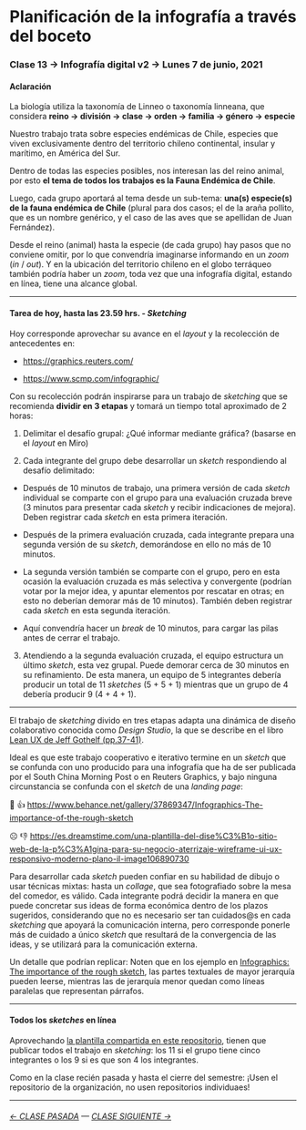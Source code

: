 # Planificación de la infografía a través del boceto

### Clase 13 →  Infografía digital v2 → Lunes 7 de junio, 2021

#### Aclaración

La biología utiliza la taxonomía de Linneo o taxonomía linneana, que considera **reino → división → clase → orden → familia → género → especie**

Nuestro trabajo trata sobre especies endémicas de Chile, especies que viven exclusivamente dentro del territorio chileno continental, insular y marítimo, en América del Sur.

Dentro de todas las especies posibles, nos interesan las del reino animal, por esto **el tema de todos los trabajos es la Fauna Endémica de Chile**.

Luego, cada grupo aportará al tema desde un sub-tema: **una(s) especie(s) de la fauna endémica de Chile** (plural para dos casos; el de la araña pollito, que es un nombre genérico, y el caso de las aves que se apellidan de Juan Fernández).

Desde el reino (animal) hasta la especie (de cada grupo) hay pasos que no conviene omitir, por lo que convendría imaginarse informando en un *zoom* (*in* / *out*). Y en la ubicación del territorio chileno en el globo terráqueo también podría haber un *zoom*, toda vez que una infografía digital, estando en línea, tiene una alcance global.

- - - - - - - 

#### Tarea de hoy, hasta las 23.59 hrs. - *Sketching*

Hoy corresponde aprovechar su avance en el *layout* y la recolección de antecedentes en:

- https://graphics.reuters.com/

- https://www.scmp.com/infographic/

Con su recolección podrán inspirarse para un trabajo de *sketching* que se recomienda **dividir en 3 etapas** y tomará un tiempo total aproximado de 2 horas:

1. Delimitar el desafío grupal: ¿Qué informar mediante gráfica? (basarse en el *layout* en Miro)

2. Cada integrante del grupo debe desarrollar un *sketch* respondiendo al desafío delimitado:
 
- Después de 10 minutos de trabajo, una primera versión de cada *sketch* individual se comparte con el grupo para una evaluación cruzada breve (3 minutos para presentar cada *sketch* y recibir indicaciones de mejora). Deben registrar cada *sketch* en esta primera iteración.

- Después de la primera evaluación cruzada, cada integrante prepara una segunda versión de su *sketch*, demorándose en ello no más de 10 minutos.

- La segunda versión también se comparte con el grupo, pero en esta ocasión la evaluación cruzada es más selectiva y convergente (podrían votar por la mejor idea, y apuntar elementos por rescatar en otras; en esto no deberían demorar más de 10 minutos). También deben registrar cada *sketch* en esta segunda iteración.

- Aquí convendría hacer un *break* de 10 minutos, para cargar las pilas antes de cerrar el trabajo.

3. Atendiendo a la segunda evaluación cruzada, el equipo estructura un último *sketch*, esta vez grupal. Puede demorar cerca de 30 minutos en su refinamiento. De esta manera, un equipo de 5 integrantes debería producir un total de 11 *sketches* (5 + 5 + 1) mientras que un grupo de 4 debería producir 9 (4 + 4 + 1).

- - - - - - - -

El trabajo de *sketching* divido en tres etapas adapta una dinámica de diseño colaborativo conocida como *Design Studio*, la que se describe en el libro [Lean UX de Jeff Gothelf (pp.37-41)](https://drive.google.com/file/d/1sjTOzb0sRthTwPaNZF5wDJ4KkEsgChAc/view?usp=sharing).

Ideal es que este trabajo cooperativo e iterativo termine en un *sketch* que se confunda con uno producido para una infografía que ha de ser publicada por el South China Morning Post o en Reuters Graphics, y bajo ninguna circunstancia se confunda con el *sketch* de una *landing page*:

🙂  👍  https://www.behance.net/gallery/37869347/Infographics-The-importance-of-the-rough-sketch

☹️  👎  https://es.dreamstime.com/una-plantilla-del-dise%C3%B1o-sitio-web-de-la-p%C3%A1gina-para-su-negocio-aterrizaje-wireframe-ui-ux-responsivo-moderno-plano-il-image106890730

Para desarrollar cada *sketch* pueden confiar en su habilidad de dibujo o usar técnicas mixtas: hasta un *collage*, que sea fotografiado sobre la mesa del comedor, es válido. Cada integrante podrá decidir la manera en que puede concretar sus ideas de forma económica dentro de los plazos sugeridos, considerando que no es necesario ser tan cuidados@s en cada *sketching* que apoyará la comunicación interna, pero corresponde ponerle más de cuidado a único *sketch* que resultará de la convergencia de las ideas, y se utilizará para la comunicación externa.

Un detalle que podrían replicar: Noten que en los ejemplo en [Infographics: The importance of the rough sketch](https://www.behance.net/gallery/37869347/Infographics-The-importance-of-the-rough-sketch), las partes textuales de mayor jerarquía pueden leerse, mientras las de jerarquía menor quedan como líneas paralelas que representan párrafos.

- - - - - - - -

#### Todos los *sketches* en línea

Aprovechando [la plantilla compartida en este repositorio](https://profesorfaco.github.io/dno075-2021-1/clase-13/), tienen que publicar todos el trabajo en *sketching*: los 11 si el grupo tiene cinco integrantes o los 9 si es que son 4 los integrantes.

Como en la clase recién pasada y hasta el cierre del semestre: ¡Usen el repositorio de la organización, no usen repositorios individuaes!

- - - - - - - - - - - 

###### [← CLASE PASADA](https://github.com/profesorfaco/dno075-2021/tree/main/clase-12) — [CLASE SIGUIENTE →](https://github.com/profesorfaco/dno075-2021/tree/main/clase-14) 
